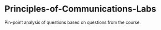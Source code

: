 # Principles-of-Communications-Labs
Pin-point analysis of questions based on questions from the course.
